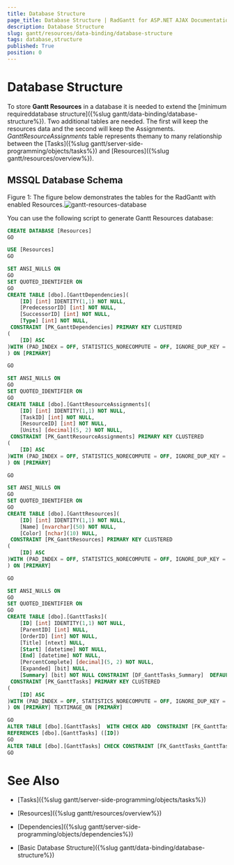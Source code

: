 ```yaml
---
title: Database Structure
page_title: Database Structure | RadGantt for ASP.NET AJAX Documentation
description: Database Structure
slug: gantt/resources/data-binding/database-structure
tags: database,structure
published: True
position: 0
---
```


# Database Structure

To store **Gantt Resources** in a database it is needed to extend the [minimum requireddatabase structure]({%slug gantt/data-binding/database-structure%}). Two additional tables are needed. The first will keep the resources data and the second will keep the Assignments. *GanttResourceAssignments* table represents themany to many relationship between the [Tasks]({%slug gantt/server-side-programming/objects/tasks%}) and [Resources]({%slug gantt/resources/overview%}).

## MSSQL Database Schema

Figure 1: The figure below demonstrates the tables for the RadGantt with enabled Resources.![gantt-resources-database](images/gantt-resources-database.png)

You can use the following script to generate Gantt Resources database:

````SQL
CREATE DATABASE [Resources]
GO

USE [Resources]
GO

SET ANSI_NULLS ON
GO
SET QUOTED_IDENTIFIER ON
GO
CREATE TABLE [dbo].[GanttDependencies](
	[ID] [int] IDENTITY(1,1) NOT NULL,
	[PredecessorID] [int] NOT NULL,
	[SuccessorID] [int] NOT NULL,
	[Type] [int] NOT NULL,
 CONSTRAINT [PK_GanttDependencies] PRIMARY KEY CLUSTERED 
(
	[ID] ASC
)WITH (PAD_INDEX = OFF, STATISTICS_NORECOMPUTE = OFF, IGNORE_DUP_KEY = OFF, ALLOW_ROW_LOCKS = ON, ALLOW_PAGE_LOCKS = ON) ON [PRIMARY]
) ON [PRIMARY]

GO

SET ANSI_NULLS ON
GO
SET QUOTED_IDENTIFIER ON
GO
CREATE TABLE [dbo].[GanttResourceAssignments](
	[ID] [int] IDENTITY(1,1) NOT NULL,
	[TaskID] [int] NOT NULL,
	[ResourceID] [int] NOT NULL,
	[Units] [decimal](5, 2) NOT NULL,
 CONSTRAINT [PK_GanttResourceAssignments] PRIMARY KEY CLUSTERED 
(
	[ID] ASC
)WITH (PAD_INDEX = OFF, STATISTICS_NORECOMPUTE = OFF, IGNORE_DUP_KEY = OFF, ALLOW_ROW_LOCKS = ON, ALLOW_PAGE_LOCKS = ON) ON [PRIMARY]
) ON [PRIMARY]

GO

SET ANSI_NULLS ON
GO
SET QUOTED_IDENTIFIER ON
GO
CREATE TABLE [dbo].[GanttResources](
	[ID] [int] IDENTITY(1,1) NOT NULL,
	[Name] [nvarchar](50) NOT NULL,
	[Color] [nchar](10) NULL,
 CONSTRAINT [PK_GanttResources] PRIMARY KEY CLUSTERED 
(
	[ID] ASC
)WITH (PAD_INDEX = OFF, STATISTICS_NORECOMPUTE = OFF, IGNORE_DUP_KEY = OFF, ALLOW_ROW_LOCKS = ON, ALLOW_PAGE_LOCKS = ON) ON [PRIMARY]
) ON [PRIMARY]

GO

SET ANSI_NULLS ON
GO
SET QUOTED_IDENTIFIER ON
GO
CREATE TABLE [dbo].[GanttTasks](
	[ID] [int] IDENTITY(1,1) NOT NULL,
	[ParentID] [int] NULL,
	[OrderID] [int] NOT NULL,
	[Title] [ntext] NULL,
	[Start] [datetime] NOT NULL,
	[End] [datetime] NOT NULL,
	[PercentComplete] [decimal](5, 2) NOT NULL,
	[Expanded] [bit] NULL,
	[Summary] [bit] NOT NULL CONSTRAINT [DF_GanttTasks_Summary]  DEFAULT ((0)),
 CONSTRAINT [PK_GanttTasks] PRIMARY KEY CLUSTERED 
(
	[ID] ASC
)WITH (PAD_INDEX = OFF, STATISTICS_NORECOMPUTE = OFF, IGNORE_DUP_KEY = OFF, ALLOW_ROW_LOCKS = ON, ALLOW_PAGE_LOCKS = ON) ON [PRIMARY]
) ON [PRIMARY] TEXTIMAGE_ON [PRIMARY]

GO
ALTER TABLE [dbo].[GanttTasks]  WITH CHECK ADD  CONSTRAINT [FK_GanttTasks_GanttTasks] FOREIGN KEY([ParentID])
REFERENCES [dbo].[GanttTasks] ([ID])
GO
ALTER TABLE [dbo].[GanttTasks] CHECK CONSTRAINT [FK_GanttTasks_GanttTasks]
GO	
````

# See Also

 * [Tasks]({%slug gantt/server-side-programming/objects/tasks%})

 * [Resources]({%slug gantt/resources/overview%})

 * [Dependencies]({%slug gantt/server-side-programming/objects/dependencies%})

 * [Basic Database Structure]({%slug gantt/data-binding/database-structure%})

